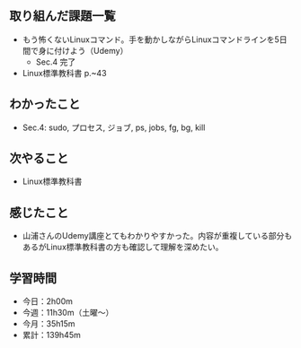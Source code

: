 ## 取り組んだ課題一覧
- もう怖くないLinuxコマンド。手を動かしながらLinuxコマンドラインを5日間で身に付けよう（Udemy）
    - Sec.4 完了
- Linux標準教科書 p.~43
## わかったこと
- Sec.4: sudo, プロセス, ジョブ, ps, jobs, fg, bg, kill    
## 次やること
- Linux標準教科書
## 感じたこと
- 山浦さんのUdemy講座とてもわかりやすかった。内容が重複している部分もあるがLinux標準教科書の方も確認して理解を深めたい。
## 学習時間
- 今日：2h00m
- 今週：11h30m（土曜〜）
- 今月：35h15m
- 累計：139h45m
